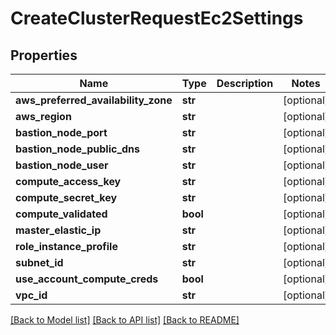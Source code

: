 # CreateClusterRequestEc2Settings

## Properties
Name | Type | Description | Notes
------------ | ------------- | ------------- | -------------
**aws_preferred_availability_zone** | **str** |  | [optional] 
**aws_region** | **str** |  | [optional] 
**bastion_node_port** | **str** |  | [optional] 
**bastion_node_public_dns** | **str** |  | [optional] 
**bastion_node_user** | **str** |  | [optional] 
**compute_access_key** | **str** |  | [optional] 
**compute_secret_key** | **str** |  | [optional] 
**compute_validated** | **bool** |  | [optional] 
**master_elastic_ip** | **str** |  | [optional] 
**role_instance_profile** | **str** |  | [optional] 
**subnet_id** | **str** |  | [optional] 
**use_account_compute_creds** | **bool** |  | [optional] 
**vpc_id** | **str** |  | [optional] 

[[Back to Model list]](../README.md#documentation-for-models) [[Back to API list]](../README.md#documentation-for-api-endpoints) [[Back to README]](../README.md)


